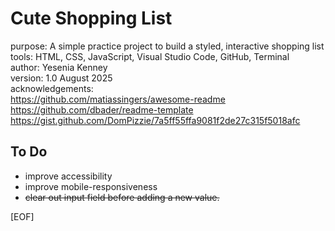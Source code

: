 # Cute Shopping List  

purpose: A simple practice project to build a styled, interactive shopping list  
tools: HTML, CSS, JavaScript, Visual Studio Code, GitHub, Terminal  
author: Yesenia Kenney  
version: 1.0 August 2025  
acknowledgements:  
  <https://github.com/matiassingers/awesome-readme>
  <https://github.com/dbader/readme-template>
  <https://gist.github.com/DomPizzie/7a5ff55ffa9081f2de27c315f5018afc>

## To Do

- improve accessibility
- improve mobile-responsiveness
- ~~clear out input field before adding a new value.~~

[EOF]
